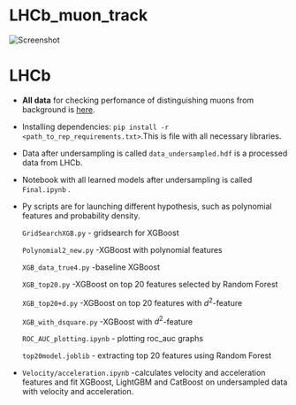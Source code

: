 # LHCb_muon_track

![Screenshot](LHCb.png)



# LHCb

* __All data__ for checking perfomance of distinguishing muons from background is  [here](https://drive.google.com/open?id=1P3LOsP02JzD6rVx-1KZLhTG3eT5c44kW).


* Installing dependencies: 
`pip install -r <path_to_rep_requirements.txt>`.This is file with all necessary libraries.

* Data after undersampling is called `data_undersampled.hdf` is a processed data from LHCb.

* Notebook with all learned models after undersampling is called `Final.ipynb` .



* Py scripts are for launching different hypothesis, such as polynomial features and probability density.

    `GridSearchXGB.py`  - gridsearch for XGBoost

    `Polynomial2_new.py` -XGBoost with polynomial features

    `XGB_data_true4.py`  -baseline XGBoost

    `XGB_top20.py`      -XGBoost on top 20 features selected by Random Forest

    `XGB_top20+d.py`    -XGBoost on top 20 features with $d^2$-feature

    `XGB_with_dsquare.py`   -XGBoost with $d^2$-feature

    `ROC_AUC_plotting.ipynb`  - plotting roc_auc graphs

    `top20model.joblib`    - extracting top 20 features using Random Forest

*  `Velocity/acceleration.ipynb`   -calculates velocity and acceleration features and fit XGBoost, LightGBM and CatBoost on undersampled data with velocity and acceleration. 
